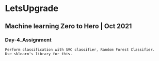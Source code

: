 
# LetsUpgrade

## Machine learning Zero to Hero | Oct 2021

### Day-4_Assignment

```
Perform classification with SVC classifier, Random Forest Classifier. Use sklearn's library for this.
```
